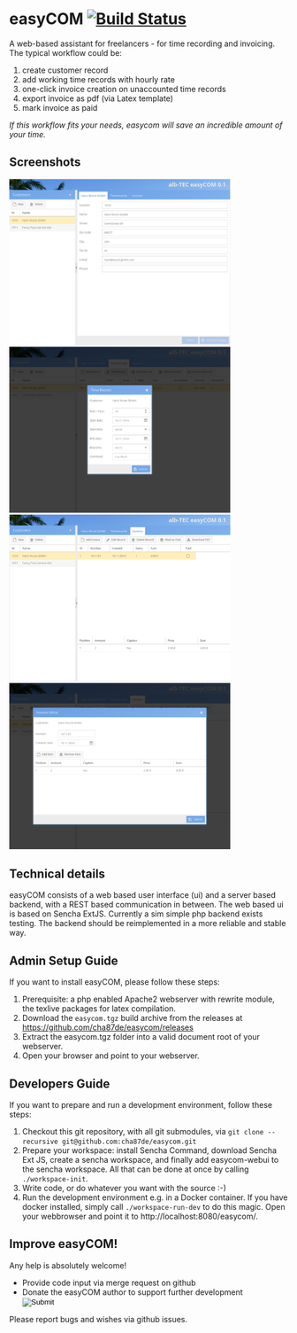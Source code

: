 # easyCOM [![Build Status](https://travis-ci.org/cha87de/easycom.svg)](https://travis-ci.org/cha87de/easycom)
A web-based assistant for freelancers - for time recording and invoicing. The typical workflow could be:

 1. create customer record
 2. add working time records with hourly rate
 3. one-click invoice creation on unaccounted time records
 4. export invoice as pdf (via Latex template)
 5. mark invoice as paid
 
*If this workflow fits your needs, easycom will save an incredible amount of your time.*

## Screenshots
<img src="/screenshots/1_customer.png?raw=true" width="400">
<img src="/screenshots/2_timerecord_edit.png?raw=true" width="400">
<img src="/screenshots/3_invoices.png?raw=true" width="400">
<img src="/screenshots/4_invoice_edit.png?raw=true" width="400">

## Technical details
easyCOM consists of a web based user interface (ui) and a server based backend,
with a REST based communication in between.
The web based ui is based on Sencha ExtJS. Currently a sim simple php backend exists testing.
The backend should be reimplemented in a more reliable and stable way.

## Admin Setup Guide

If you want to install easyCOM, please follow these steps:

 1. Prerequisite: a php enabled Apache2 webserver with rewrite module, the texlive packages for latex compilation.
 2. Download the `easycom.tgz` build archive from the releases at https://github.com/cha87de/easycom/releases
 3. Extract the easycom.tgz folder into a valid document root of your webserver.
 4. Open your browser and point to your webserver.

## Developers Guide

If you want to prepare and run a development environment, follow these steps:

 1. Checkout this git repository, with all git submodules, via `git clone --recursive git@github.com:cha87de/easycom.git`
 2. Prepare your workspace: install Sencha Command, download Sencha Ext JS, create a sencha workspace, and finally add easycom-webui to the sencha workspace. All that can be done at once by calling `./workspace-init`.
 3. Write code, or do whatever you want with the source :-)
 4. Run the development environment e.g. in a Docker container. If you have docker installed, simply call `./workspace-run-dev` to do this magic. Open your webbrowser and point it to http://localhost:8080/easycom/.

## Improve easyCOM!

Any help is absolutely welcome! 

 * Provide code input via merge request on github
 * Donate the easyCOM author to support further development
	<form action="https://www.paypal.com/cgi-bin/webscr" method="post" target="_top">
	<input type="hidden" name="cmd" value="_s-xclick">
	<input type="hidden" name="hosted_button_id" value="5377MSTUG86G2">
	<input type="image" src="https://www.paypalobjects.com/de_DE/DE/i/btn/btn_donateCC_LG.gif" border="0" name="submit">
	<img alt="" border="0" src="https://www.paypalobjects.com/de_DE/i/scr/pixel.gif" width="1" height="1">
	</form>

Please report bugs and wishes via github issues.
